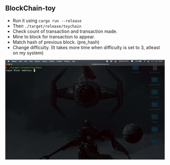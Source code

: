 ## BlockChain-toy

* Run it using `cargo run --release`
* Then `./target/release/toychain` 
* Check count of transaction and transaction made.
* Mine to block for transaction to appear.
* Match hash of previous block. (pre_hash)
* Change difficulty. (It takes more time when difficulty is set to 3, atleast on my system)

![Example](Example.gif)
